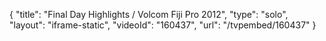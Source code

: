 {
    "title": "Final Day Highlights \/ Volcom Fiji Pro 2012",
    "type": "solo",
    "layout": "iframe-static",
    "videoId": "160437",
    "url": "\/tvpembed\/160437"
}